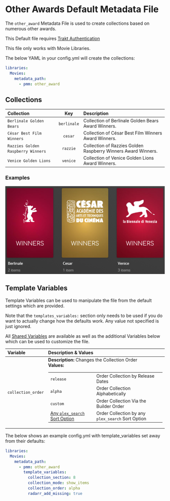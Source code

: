 # Other Awards Default Metadata File

The `other_award` Metadata File is used to  create collections based on numerous other awards.

This Default file requires [Trakt Authentication](https://metamanager.wiki/en/latest/config/trakt.html)

This file only works with Movie Libraries.

The below YAML in your config.yml will create the collections:

```yaml
libraries:
  Movies:
    metadata_path:
      - pmm: other_award
```

## Collections

| Collection                         |    Key      | Description                                                   |
|:-----------------------------------|:-----------:|:--------------------------------------------------------------|
| `Berlinale Golden Bears`           | `berlinale` | Collection of Berlinale Golden Bears Award Winners.           |
| `César Best Film Winners`          |   `cesar`   | Collection of César Best Film Winners Award Winners.          |
| `Razzies Golden Raspberry Winners` |   `razzie`  | Collection of Razzies Golden Raspberry Winners Award Winners. |
| `Venice Golden Lions`              |   `venice`  | Collection of Venice Golden Lions Award Winners.              |

### Examples

![](../images/awardother.png)

## Template Variables

Template Variables can be used to manipulate the file from the default settings which are provided. 

Note that the `templates_variables:` section only needs to be used if you do want to actually change how the defaults work. Any value not specified is just ignored.

All [Shared Variables](../variables) are available as well as the additional Variables below which can be used to customize the file.

| Variable               | Description & Values                                                                                                                                                                                                                                                                                                                                                                                                                                                                                                                                                                                                                                                                                                                                                                                                               |
|:-----------------------|:-----------------------------------------------------------------------------------------------------------------------------------------------------------------------------------------------------------------------------------------------------------------------------------------------------------------------------------------------------------------------------------------------------------------------------------------------------------------------------------------------------------------------------------------------------------------------------------------------------------------------------------------------------------------------------------------------------------------------------------------------------------------------------------------------------------------------------------|
| `collection_order`     | **Description:** Changes the Collection Order<br>**Values:**<table class="clearTable"><tr><td>`release`</td><td>Order Collection by Release Dates</td></tr><tr><td>`alpha`</td><td>Order Collection Alphabetically</td></tr><tr><td>`custom`</td><td>Order Collection Via the Builder Order</td></tr><tr><td>[Any `plex_search` Sort Option](../builders/plex.md#sort-options)</td><td>Order Collection by any `plex_search` Sort Option</td></tr></table>                                                                                                                                                                                                                                                                                                                                                                         |

The below shows an example config.yml with template_variables set away from their defaults:

```yaml
libraries:
  Movies:
    metadata_path:
      - pmm: other_award
        template_variables:
          collection_section: 8
          collection_mode: show_items
          collection_order: alpha
          radarr_add_missing: true
```
